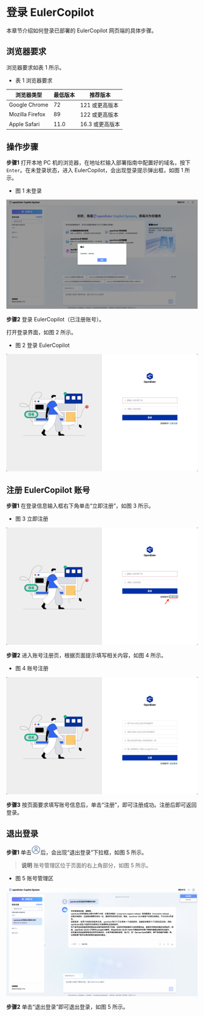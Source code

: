 # 登录 EulerCopilot

本章节介绍如何登录已部署的 EulerCopilot 网页端的具体步骤。

## 浏览器要求

浏览器要求如表 1 所示。

- 表 1 浏览器要求

| 浏览器类型 | 最低版本 | 推荐版本 |
| ----- | ----- | ----- |
| Google Chrome | 72 | 121 或更高版本 |
| Mozilla Firefox | 89 | 122 或更高版本 |
| Apple Safari | 11.0 | 16.3 或更高版本 |

## 操作步骤

**步骤1** 打开本地 PC 机的浏览器，在地址栏输入部署指南中配置好的域名，按下 `Enter`。在未登录状态，进入 EulerCopilot，会出现登录提示弹出框，如图 1 所示。

- 图 1 未登录

![未登录](./pictures/login-popup.png)

**步骤2** 登录 EulerCopilot（已注册账号）。

打开登录界面，如图 2 所示。

- 图 2 登录 EulerCopilot

![登录 EulerCopilot](./pictures/authhub-login.png)

## 注册 EulerCopilot 账号

**步骤1**  在登录信息输入框右下角单击“立即注册”，如图 3 所示。

- 图 3 立即注册

![立即注册](./pictures/authhub-login-click2signup.png)

**步骤2** 进入账号注册页，根据页面提示填写相关内容，如图 4 所示。

- 图 4 账号注册

![账号注册](./pictures/authhub-signup.png)

**步骤3** 按页面要求填写账号信息后，单击“注册”，即可注册成功。注册后即可返回登录。

## 退出登录

**步骤1** 单击![退出登录](./pictures/icon-user.png)后，会出现“退出登录”下拉框，如图 5 所示。

> **说明**
> 账号管理区位于页面的右上角部分，如图 5 所示。

- 图 5 账号管理区

![账号管理区](./pictures/logout.png)

**步骤2** 单击“退出登录”即可退出登录，如图 5 所示。
